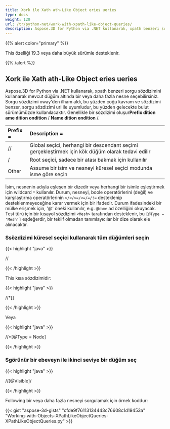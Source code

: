 ```yaml
---
title: Xork ile Xath ath-Like Object eries ueries
type: docs
weight: 120
url: /tr/python-net/work-with-xpath-like-object-queries/
description: Aspose.3D for Python via .NET kullanarak, xpath benzeri sorgu sözdizimini kullanarak mevcut düğüm altında bir veya daha fazla nesne seçebilirsiniz. Sorgu sözdizimi xway'den ilham aldı, bu yüzden çoğu kavram ve sözdizimi benzer, sorgu sözdizimi url ile uyumludur, bu yüzden gelecekte bulut sürümümüzde kullanılacaktır.
---
```

{{% alert color="primary" %}} 

This özelliği 19.3 veya daha büyük sürümle desteklenir.

{{% /alert %}} 
##  **Xork ile Xath ath-Like Object eries ueries**
Aspose.3D for Python via .NET kullanarak, xpath benzeri sorgu sözdizimini kullanarak mevcut düğüm altında bir veya daha fazla nesne seçebilirsiniz. Sorgu sözdizimi xway'den ilham aldı, bu yüzden çoğu kavram ve sözdizimi benzer, sorgu sözdizimi url ile uyumludur, bu yüzden gelecekte bulut sürümümüzde kullanılacaktır. Genellikle bir sözdizimi oluşur**Prefix dition ame dition ondition** / **Name dition ondition** /.

|**Prefix =**|**Description =**|
| :- | :- |
|//|Global seçici, herhangi bir descendant seçimi gerçekleştirmek için kök düğüm olarak tedavi edilir|
|/|Root seçici, sadece bir atası bakmak için kullanılır|
|Other|Assume bir isim ve nesneyi küresel seçici modunda isme göre seçin|
İsim, nesnenin adıyla eşleşen bir dizedir veya herhangi bir isimle eşleştirmek için wildcard `*` kullanılır. Durum, nesneyi, boole operatörlerini (değil) ve karşılaştırma operatörlerinin `>/</>=/<=/=/!=` desteklenip desteklenmeyeceğine karar vermek için bir ifadedir. Durum ifadesindeki bir mülke erişmek için, '@' öneki kullanılır, e.g. `@Name` ad özelliğini okuyacak. Test türü için bir kısayol sözdizimi `<Mesh>` tarafından desteklenir, bu `[@Type = 'Mesh']` eşdeğerdir, bir teklif olmadan tanımlayıcılar bir dize olarak ele alınacaktır.
###  **Ssözdizimi küresel seçici kullanarak tüm düğümleri seçin**
{{< highlight "java" >}}

 //<Node>

{{< /highlight >}}

This kısa sözdizimidir:

{{< highlight "java" >}}

 //*[<Node>]

{{< /highlight >}}

Veya

{{< highlight "java" >}}

 //*[@Type = Node]

{{< /highlight >}}
###  **Sgörünür bir ebeveyn ile ikinci seviye bir düğüm seç**
{{< highlight "java" >}}

 //<Node>[@Visible]/<Node>

{{< /highlight >}}

Following bir veya daha fazla nesneyi sorgulamak için örnek koddur:

{{< gist "aspose-3d-gists" "cfde9f76113134443c76608c1d19453a" "Working-with-Objects-XPathLikeObjectQueries-XPathLikeObjectQueries.py" >}}
